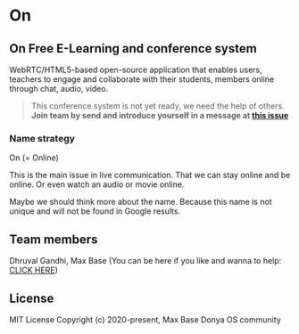 # On

## On Free E-Learning and conference system

WebRTC/HTML5-based open-source application that enables users, teachers to engage and collaborate with their students, members online through chat, audio, video.

> This conference system is not yet ready, we need the help of others.  **Join team by send and introduce yourself in a message at [this issue](https://github.com/On-System/On/issues/2)**

### Name strategy

On (= Online) 

This is the main issue in live communication. That we can stay online and be online. Or even watch an audio or movie online.

Maybe we should think more about the name.
Because this name is not unique and will not be found in Google results.

## Team members

Dhruval Gandhi, Max Base (You can be here if you like and wanna to help: [CLICK HERE](https://github.com/On-System/On/issues/2))

## License

MIT License Copyright (c) 2020-present, Max Base
Donya OS community
